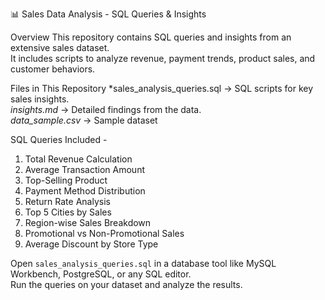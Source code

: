  📊 Sales Data Analysis - SQL Queries & Insights
 
 Overview
This repository contains SQL queries and insights from an extensive sales dataset.  
It includes scripts to analyze revenue, payment trends, product sales, and customer behaviors.  

 Files in This Repository
*sales_analysis_queries.sql → SQL scripts for key sales insights.  
*insights.md* → Detailed findings from the data.  
*data_sample.csv* → Sample dataset 

 SQL Queries Included -
 
1. Total Revenue Calculation
2. Average Transaction Amount  
3. Top-Selling Product 
4. Payment Method Distribution 
5. Return Rate Analysis 
6. Top 5 Cities by Sales  
7. Region-wise Sales Breakdown  
8. Promotional vs Non-Promotional Sales
9. Average Discount by Store Type

Open `sales_analysis_queries.sql` in a database tool like MySQL Workbench, PostgreSQL, or any SQL editor.  
Run the queries on your dataset and analyze the results.  

